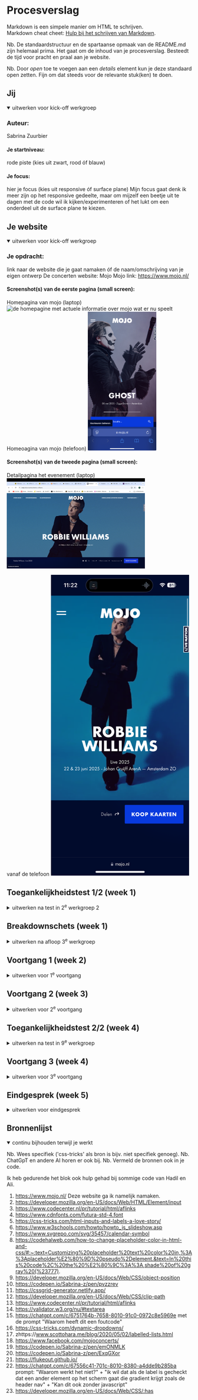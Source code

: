 # Procesverslag
Markdown is een simpele manier om HTML te schrijven.  
Markdown cheat cheet: [Hulp bij het schrijven van Markdown](https://github.com/adam-p/markdown-here/wiki/Markdown-Cheatsheet).

Nb. De standaardstructuur en de spartaanse opmaak van de README.md zijn helemaal prima. Het gaat om de inhoud van je procesverslag. Besteedt de tijd voor pracht en praal aan je website.

Nb. Door *open* toe te voegen aan een *details* element kun je deze standaard open zetten. Fijn om dat steeds voor de relevante stuk(ken) te doen.





## Jij

<details open>
  <summary>uitwerken voor kick-off werkgroep</summary>

  ### Auteur:
  Sabrina Zuurbier

  #### Je startniveau:
  rode piste (kies uit zwart, rood óf blauw)

  #### Je focus:
  hier je focus (kies uit responsive óf surface plane)
  Mijn focus gaat denk ik meer zijn op het responsive gedeelte, maar om mijzelf een beetje uit te dagen met de code wil ik kijken/experimenteren of het lukt om een onderdeel uit de surface plane te kiezen.
 
</details>





## Je website

<details open>
  <summary>uitwerken voor kick-off werkgroep</summary>

  ### Je opdracht:
  link naar de website die je gaat namaken óf de naam/omschrijving van je eigen ontwerp
  De concerten website: Mojo
  Mojo link: https://www.mojo.nl/ 

  #### Screenshot(s) van de eerste pagina (small screen): 
  Homepagina van mojo (laptop)
  <img src="readme-images/mojo-homepage.png" width="375px" alt="de homepagine met actuele informatie over mojo wat er nu speelt">
  Homeoagina van mojo (telefoon)
 <img src="readme-images/mojo-homepagina-telefoon.jpg" height="375px" alt="de homepagine met actuele informatie over mojo wat er nu speelt telefoon formaat">

  #### Screenshot(s) van de tweede pagina (small screen):
Detailpagina het evenement (laptop)
 <img src="readme-images/detailpagina-robbie-williams.jpg" width="375px" alt="de detailpagina van het evenement robbie williams"> 

 vanaf de telefoon
  <img src="readme-images/robbie-williams-pagina.PNG" width="375px" alt="de detailpagina van het evenement robbie williams"> 
</details>



## Toegankelijkheidstest 1/2 (week 1)

<details>
  <summary>uitwerken na test in 2<sup>e</sup> werkgroep 2</summary>

  ### Bevindingen
 Bevindingen van crea de website van Maja: https://www.crea.nl/ 
 Bij een van de mogelijkheden bij november staan er pijltjes naar links en rechts die pakt hij helemaal niet.
 bij de dropdown menu krijg je geen optie om het te openen, na wat proberen moet je er alleen op enter klikken.
 Je moet wel weten wat level 3 heading betekent als je zo'n screenreader gebruikt.
 Je kan bij de evenementen krijg je niet de optie om erop te klikken, terwijl dit wel kan. Hij leest alleen de woorden voor.
 Hij benoemd de foto's niet.

 Bij mijn eigen site Mojo:
 -Soms slaat hij bepaalde dingen gewoon over. 
 -De ene keer pakt hij de images wel met de screenrecorder de andere keer niet.
 -Heel handig dat hij ook de tekst van de logo's voorleest. 
 -Wat praat het veel

 <bold> WCAG checklist </bold>
 <img src="readme-images/wcag-1.jpg" height="375px" alt="Pagina 1 van de wcag checklist">
  <img src="readme-images/wcag-2.jpg" height="375px" alt="Pagina 2 van de wcag checklist">
  <img src="readme-images/wcag-3.jpg" height="375px" alt="Pagina 3 van de wcag checklist">
  <img src="readme-images/wcag-4.jpg" height="375px" alt="Pagina 4 van de wcag checklist">
   <img src="readme-images/wcag5.jpg" height="375px" alt="Pagina 5 van de wcag 
   checklist">
  <img src="readme-images/wcag-6.jpg" height="375px" alt="Pagina 6 van de wcag checklist">


reflectie: 
Ik vond het best wel veel werk om in te vullen en sommige onderdelen van die WCAG checklist vond ik best wel lastig
te vinden. Maar ik snap het nut er wel van in.

Daarentegen vond ik die screenreader grappig om een keer mee gewerkt te hebben, maar ik vind
wel dat hij heel veel voorleest. Volgens mij zijn er ook veel meer functies waarbij je gerichter dingen kan
laten voorlezen, maar daar ben ik nog niet helemaal achter gekomen. 
</details>


## Breakdownschets (week 1)

<details>
  <summary>uitwerken na afloop 3<sup>e</sup> werkgroep</summary>

  ### de hele pagina: 
  <img src="readme-images/breakdownschets.jpg" width="375px" alt="breakdown van de hele pagina">

  ### dynamisch deel (bijv menu): 
  <img src="readme-images/menu-breakdown.png" width="375px" alt="breakdown van een dynamisch deel">

  ### wellicht nog een dynamisch deel (bijv filter): 
  <img src="readme-images/filter-breakdown.png" height="375px" alt="breakdown van nog een dynamisch deel">

Reflectie: 
Dit vond ik wel een handige opgave om te doen, want zo heb je meteen een overzicht over hoe jouw html pagina
eruit moet komen te zien en dat is prettig. Soms vond ik het bij mojo best wel lastig om te benoemen of het logo nu 
een afbeelding is of een tekst. En de datum bij elke event nu een footer is of gewoon een p. 

</details>





## Voortgang 1 (week 2)

<details>
  <summary>uitwerken voor 1<sup>e</sup> voortgang</summary>

  ### Stand van zaken
  hier dit ging goed & dit was lastig (neem ook screenshots op van delen van je website en code)

  Goed: de opdrachten die wij tijdens de les kregen over de verschillende onderwerpen gingen wel goed.

  Wat slechter:
  Toen ik mijn eigen html begon op te stellen was ik wat verward en wist ik sommige dingen niet meer goed terug te halen van vorig jaar. Zoals het gebruik van de ul en de sections, wanneer is het handig om dat te gebruiken. Zoals je hieronder kan zien zie je verschillende vlakken en in eerste instantie dacht ik dat dat allemaal sections waren, maar omdat het vaker terug komt en het lijkt ook op een lijst kon dat ook als een ul genoteerd worden.
 <img src="readme-images/voorbeeld-voortgang-week1.png" height="375px" alt="Screenshot Mojo pagina.">

  Wat ik nu hiervoor heb gedaan is het volgende
   <img src="readme-images/voorbeeld2-voorlichting-code.png" height="375px" alt="Screenshot code een ul pagina.">
  Ik heb een li in de ul gezet met daarin de a want alle items daarin zijn klikbaar. Is dit de juiste manier om dit te doen?


  ### Agenda voor meeting
  samen met je groepje opstellen

  | Sabrina                            | Jeppe              | Rafi         | student 4        |
  | ---                                | ---                | ---          | ---              |
  | Ul/Sections                        | en dit             | Bronvermelden| en dan ik dat    |
  | H boven img?                       | dit als er tijd is | nog een punt | dit wil ik zeker |
  | Fieldset voor de from              | ...                | ...          | ...              |
  | links waar ik nu niks meer moet?   | ...                | ...          | ...              |
  | Bronvermelden hoe precies?         | ...                | ...          | ...    

  ### Verslag van meeting
  hier na afloop snel de uitkomsten van de meeting vastleggen

  - De bronnen voor de video's en imgs hoeven niet specifiek een bronvermelding bij, want het is voor een schoolopdracht.
  - Er mag geen H in de ul, dus die moet ik aanpassen naar een p en dan stijlen als een h
  - Om de fieldset hoeft geen article, want het is geen stuk tekst. Dus het kan zonder gebruikt worden, maar je kan er dus ook een ul van maken of een div gebruiken.
  - Van al die items met verschillende evenementen moet ik dus een ul gebruiken en daaromheen een section maken, want er staat wel gewoon een heading in.
  -  a>Hrefs die nergens naar lijden kan je leeg laten of een / erin zetten.
  - Voor de footer en de icons die je daar van de social media heb kan je beter de svg's gebruiken, daardoor kan je die ook makkelijker animeren.
  - als je video's wilt van youtube kan je de embed code kopieren van youtube erin zetten en dan heb je die te zien, vgm kan dit ook voor de spotify doen.
  - In de css eerst de algemene styling en daarna gewoon de pagina van boven naar beneden erin zetten.
  - Er moet een form om alle fieldsets heen

</details>





## Voortgang 2 (week 3)

<details>
  <summary>uitwerken voor 2<sup>e</sup> voortgang</summary>

  ### Stand van zaken
In het begin had ik wat moeite met de flex methode, maar dat lukt nu wel aardig goed. Soms twijfel ik of code goed genoteerd staat zoals:
   <img src="readme-images/screenshot-footer-voortgang2.png" height="375px" alt="Screenshot code een position pagina.">
Ik heb namelijk gebruik gemaakt van een -X getal en ik weet niet of dit wel de juiste manier is om dat dan zo te noteren.
Verder loop ik tegen dingen aan die dan nog net te hoog gegrepen zijn, zoals bijvoorbeeld een slider met buttons. In plaats daarvan heb ik nu een afbeelding waarbij je kan scrollen naar rechts en weer terug.
Ik merk ook wel dat ik steeds beter begin te worden in het gebruiken van de selectoren, alhoewel ik wel vaak de :nth-of-type gebruik.

Als laatste heb ik moeite met mijn fieldset, daarbij heb ik een hover gemaakt, maar die werkt alleen op een klein gedeelte terwijl ik die over de hele breedte eigenlijk wil hebben net als de zoek. Zie hieronder het voorbeeld bij de, kies genre, button.
 <img src="readme-images/hover-probleem-voortgang2.png" height="375px" alt="Screenshot code een van de hover homepagina.">

  ### Agenda voor meeting
  samen met je groepje opstellen

  |Sabrina                 | Jeppe              | Rafi                     | 
  | ---                    | ---                | ---                      | 
  | hover                  | ...                | loop atribute bij video  | 
  | position veel in de min| ...                | ...                      | 
  | vraagje over font      | ...                | ...                      | 
  | juiste opbouw css      | ...                | ...                      | 

  ### Verslag van meeting
  hier na afloop snel de uitkomsten van de meeting vastleggen

  - Bij de checkboxes kan je beter gebruik maken van de details met daarin label en dan daarin de summary, daar geef je dan aan wat zogezegd de titel is van het kopje die tevoorschijn komt in je viewport. In de label zet je dan de input met type checkbox. 
  - De fieldset is de section van een form
  - In een label gaat de for gepaard met de id waardoor je ook op de label kan klikken en dan kan je meteen al iets intypen in de input field.
-   Als je de header position fixed zet, dan komt de afbeelding achter de header te staan en blijft de header gewoon op zijn plek staan.
- Bij de footer en dan de span kan ik de bottom element in de css weg laten
- De h1 die ik heb staan moet de logo worden van de pagina, omdat de h1 niet Robbie Williams is.
- Maandag de opbouw van de css bespreken in de les.
- Je moet gewoon kijken wat je wilt leren en daar meer je aandacht op focussen, de docent gaat niet kijken of je alles een op een hebt weten na te maken van de website die jij hebt gekozen.
- Gebruik van een video kan je de breedte aanpassen door VW te gebruiken bij de width.
- Een fieldset heeft een legend nodig dat is de h van de fieldset, deze kan je ook hidden doen

</details>





## Toegankelijkheidstest 2/2 (week 4)

<details>
  <summary>uitwerken na test in 9<sup>e</sup> werkgroep</summary>

  ### Bevindingen
  Lijst met je bevindingen die in de test naar voren kwamen (geef ook aan wat er verbeterd is):

  Verschillen: 
  Hieronder zie je alle afbeeldingen van de checklist die ik heb ingevuld. Er zijn heel wat dingen verbeterd, zo is de html beter gevalidate en hebben de heading levels een veel betere volgorde dan bij de orginele site. Daarnaast is er in deze site ook beter gebruik gemaakt van unordered lists. 

   <img src="https://github.com/user-attachments/assets/ada104b5-6673-40f4-801f-f4df0b89bafa" height="375px" alt="De eerste pagina van de wcag checklist test">
   <img src="https://github.com/user-attachments/assets/15aae57a-03fc-46fe-a721-fd34a988ddc6" height="375px" alt="De tweede pagina van de wcag checklist test">
   <img src="https://github.com/user-attachments/assets/3a17696a-7285-4899-8ec2-71ee2d795ccc" height="375px" alt="De derde pagina van de wcag checklist test">
   <img src="https://github.com/user-attachments/assets/5358edc6-872f-45fa-ad4c-85b303467bd4" height="375px" alt="De vierde pagina van de wcag checklist test">
   <img src="https://github.com/user-attachments/assets/3af4ac35-5862-4571-9336-651c981b1724" height="375px" alt="De vijfde pagina van de wcag checklist test">
   
De directe link naar het mapje werkte voor de afbeelding niet, dus heb ik het zo met Hadil samen opgelost.


Daarnaast zijn er nog wel wat punten die verbeterd kunnen worden om de site toegankelijk te kunnen maken door bijvoorbeeld bij de video's wel een transcriptie te zetten, of dat aan te bieden door er een button te plaatsen. 

Ook heb ik gemerkt met de screenreader, dat zodra hij bij de iframe van de spotify is dat hij dan daar ook heading levels in heeft. Je mag maar 1 h1 in je pagina hebben, maar daar zit er dus ook een in. Plus met de screenreader gaat hij ook elk liedje langs met een h3 en een h4. Maar er zitten vijftig nummers in de lijst, dus je hoort dit vijftig keer. Dit is natuurlijk niet echt gebruiksvriendelijk en er is ook geen mogelijkheid om dit te skippen. 

Mijn stappen: 
Daarnaast kwam ik er ook achter dat het handig is om extra aria-labels toe te voegen aan lijstjes. Zo kan de schreen reader voorlezen wat voor een lijst zij voor zich hebben. Zie hieronder.
<img src="readme-images/ullist-arialabels.png" height="375px" alt="Plaatje met daarin code, waarin ik de aria -label laat zien.">

Voor de kwestie met de spotify lijst heb ik geprobeerd om een afspeellijst toe te voegen via youtube. Maar als ik dat doe krijg ik code van alleen dat nummer wat erin staat. Dus dat lukte niet.
<img src="readme-images/proberen-afspeellijst-via-youtube.png" height="375px" alt="Screenshot van youtube, waarbij ik heb geprobeerd om de playlist in de code te krijgen.">

Ook werden de i frames niet duidelijk voorgelezen met de screenreader en voornamelijk de spotify lijst die werd overgeslagen, ik vermoed omdat het een link is, want daar liep ik tegen dat andere probleem aan. Dus ik heb bij die twee elementen een unieke aria-abel gegeven zodat ze goed worden voorgelezen met de sceenreader.
<img src="readme-images/aria-label-i-frame.png" height="375px" alt="Screenshot van code uit html met de aria-abels bij de iframes.">

Aanbevelingen:
Voor de frame van spotify zou in de toekomst een skip link moeten maken, zodat je dat onderdeel kan overslaan. En je de rest van de content gewoon kan beluisteren.
Ook zou er eentje boven in de pagina bij de detailpagina, zodat ze meteen tickets kunnen kopen voor hun uitgekozen artiest. Anders moeten ze eerst door alle informatie gaan voordat ze eindelijk tickets kunnen bemachtigen. En met het kopen van tickets tellen die seconden, want bij de meeste ticketssales zijn de tickets al binnen een paar minuten uitverkocht (Dit weet ik uit uit ervaring).


Ook als mensen een transcriptie voor de video willen zou dat ook beschikbaar moeten zijn. Dit zou opgelost kunnen worden door een button te plaatsen. Alhoewel er in de video wel een button staat, maar deze kan je helemaal niet gebruiken.

Als ik voor surface plane had gekozen, zou ik een aantal buttons toevoegen om zo verschillende opties te bieden om de site nog toegangelijker te maken, zoals bijvoorbeeld een lichte interface inplaats van het donkerblauwe achtergrond wat er nu is. 

</details>





## Voortgang 3 (week 4)

<details>
  <summary>uitwerken voor 3<sup>e</sup> voortgang</summary>

  ### Stand van zaken
  In de loop van deze week liep ik ineens tegen een probleem aan dat mijn justify content het niet meer deed, terwijl ik wel op de container een display flex had gezet. 
  <img src="readme-images/probleem-met-justify-content.png" height="375px" alt="Screenshot code een van het probleem justify content">
  Dit element wilde ik aan het begin plaatsen, maar op de een of andere manier wilde hij dat niet doen. 

  Daarnaast dat ik bezig was met het maken van de tweede pagina, kan je dan gewoon gebruik maken van de code die je hebt geschreven voor de eerste pagina en dan daarna de andere dingen los noteren, die je dan extra anders wilt hebben? Of moet je dan alles opnieuw herhalen? want anders wordt het niet echt overzichtelijk. 
  <img src="readme-images/vraag-over-vormgeving.png" alt="Screenshot code met dezelfde achtergrond kleur en padding">

  Ook heb ik geprobeerd te experimenteren met de has() selector door in plaats van de header een gradient te geven dit te doen door wanneer je het genre disco aanvinkt dat het dan zou gebeuren, alleen op een een of ander manier lukte dit ook niet met de has() selector. Toen heb ik dit gevraagd aan wat ik fout had gedaan aan chatGpt, (https://chatgpt.com/c/67556c41-701c-8010-8380-a4dde9b285ba) met de prompt dit is mijn animatie wat doe ik fout of wat moet ik veranderen? Toen gaf die aan dat sommige browsers dit nog niet ondersteunde.

  Hieronder zie je een foto van de code in mijn css die ik had gezet alleen de selector was helemaal fout.
  <img src="readme-images/proberen-gradien-has.pngg" width="375px" alt="Eerste poging gradient toevoegen">
  
   Toch wilde ik niet opgeven en heb het ook nog een keer geprobeerd op het laatste moment en weer vragen gesteld aan chat waarom het niet werkte zie bron 22 voor de prompt. Ook nogmaals even goed lezen op mdn over de has() selector. En toen werkte het wel!!!!

  <img src="readme-images/gradient-op-achtergrond.png" width="375px" alt="de code van de tweede poging">

  En ik ben zo ontzettend trots hierop dat dit is gelukt.
  <img src="readme-images/gradient-aan-disco.png" width="375px" alt="Aangvinkte disco button en gradient op de achtergrond">

Voordat we het feedback gesprek hadden had ik niet heel veel vragen, want ik heb de bovenstaande problemen kunnen oplossen gedurende de week.
Daarnaast had ik enkel wat vragen over dit readMe bestand en heb deze ook gesteld.

  ### Agenda voor meeting
  samen met je groepje opstellen

  | Sabrina                                             | student 2          | student 3    | student 4        |
  | ---                                                 | ---                | ---          | ---              |
  | WCAG/Aanbeveling documentatie                       | en dit             | en ik dit    | en dan ik dat    |
  | Kan ik te veel regels css hebben                    | dit als er tijd is | nog een punt | dit wil ik zeker |
  | wat wordt er met karakteristieken bij eindgesprek   | ...                | ...          | ...              |


  ### Verslag van meeting
  hier na afloop snel de uitkomsten van de meeting vastleggen

  - Over die wcag de aanbeveling noteren. Maar eventueel een design ervoor in figma maken. Nog even navragen bij Vasilis. Je moet bij je aanbeveling alleen je inzichten noteren en wat niet is gelukt en wat wel.
  - 320px beginnen met responsive en telkens met 20em kijken of het nog klopt.
  - Karakeristieken?? In de readMe wat moet daar? Ook even vragen aan Vasilis. Je moet daar screenshots van je officiele pagina plaatsen.
  - Tabjes even naar kijken. Sneltoets formateren: cmd shift f.
</details>





## Eindgesprek (week 5)

<details>
  <summary>uitwerken voor eindgesprek</summary>

  ### Je uitkomst - karakteristiek screenshots:
  Aan de linkerkant daar staat de gradient bij aan en de rechterkant zijn de pagina's normaal te zien. Op een mobiel formaat.
  <img src="readme-images/schermen-fed.jpg" width="375px" alt="allebei de schermen">

  De onderdelen die pas zichtbaar zijn na interactie (click).
  <img src="readme-images/klantenservice-form.png" width="375px" alt="De form om in contact te komen met de klantenservice">
  <img src="readme-images/uitklap-menu.png" width="375px" alt="menu scherm bij het uitklappen">

  karakteristieken van pagina 1:
  <img src="readme-images/pagina1-karakteristieken.png" width="375px" alt="zoek menu balk">
  <img src="readme-images/pagina1-karakteristieken2.png" width="375px" alt="Gradient op de achtergrond">

    Hieronder zie je een slider met daarin verschillende concerten die live te zien zijn. 
  <img src="readme-images/binnenkort-live-slider.png" width="375px" alt="Een slider met daarin de verschillende concerten binnenkort">
  <img src="readme-images/de-agenda-pagina1.png" width="375px" alt="Een lijst met aankomende concerten dat op de agenda staat">


  karaktristieken van pagina 2:
  <img src="readme-images/pagina2-karakteristieken.png" width="375px" alt="socials en inleidende tekst van robbie williams">
  <img src="readme-images/kijkenluister-pagina2.png" width="375px" alt="een video en een spotify lijst">
  <img src="readme-images/pagina2-karakteristieken2.png" width="375px" alt="koop menu van de tickets pagina twee">
  <img src="readme-images/in-de-zaal.pngg" width="375px" alt="Regelementen wat er in de zaal mag en wat niet>



  ### Dit ging goed/Heb ik geleerd: 
  Tijdens dit blok heb ik ontzettend veel geleerd, ik heb geleerd hoe ik iets responsive moet maken, ik heb voor het eerst een grid gebruikt, maar ook position. Bovendien ben ik trots dat ik het zover heb geschopt met het na proberen te maken van de website. Wat wel goed ging was het schrijven van de html en de basis van de css.

  Ook heb ik, omdat ik het een leuk onderdeel vond om te leren een animatie erbij gevoegd, als je over de nav hovert dan komt er een bewegende gradient op de achtergrond te staan.
  <img src="readme-images/gradient-header.png" width="375px" alt="Een screenshot van de gradient in de header">

  Ook heb ik geleerd om de has() selector te gebruiken, en dat heeft bij mijn idee tot iets leuks geleidt. Ik moet zeggen dat ik in de vorige opdrachten met html/css nog nooit zoveel verschillende selectoren heb gebruikt. Dus ik heb heel veel nieuwe geleerd. 
  <img src="readme-images/gradient-aan-disco.png" width="375px" alt="Aangvinkte disco button en gradient op de achtergrond">


  ### Dit was lastig/Is niet gelukt:
  Wat ik wel wat lastig vond was de tweede site stijlen, nadat ik de eerste had gedaan, omdat ik deels wel wat kon hergebruiken, maar ook heel veel niet en als ik dan iets aanpaste veranderde er ook weer iets anders. Daardoor had ik het idee alsof er gewoon geen einde aan kwam en ik die fouten steeds maar moest blijven aanpassen. 

  Zoals ik eerder al benoemd heb met de has() selector dit vond ik wel een lastig onderdeel, omdat ik het steeds niet goed neerzette als selector. 

  Ook heb ik wel moeite gehad met het maken van de dialog, omdat ik er in eerste instantie de javascript gelinkt had aan een link. Uiteindelijk ben ik erachter gekomen dat ik daar een button van heb moeten maken. 
  Vooral die kleine dingetjes vind ik dat het ingewikkeld maakt, want ik je kan vaak niet meteen zien waaraan het ligt.

  En het aanpassen van de spotify list, zodat het met de screenreader duidelijker is. Dat is mij ook niet gelukt.
</details>





## Bronnenlijst

<details open>
  <summary>continu bijhouden terwijl je werkt</summary>

  Nb. Wees specifiek ('css-tricks' als bron is bijv. niet specifiek genoeg). 
  Nb. ChatGpT en andere AI horen er ook bij.
  Nb. Vermeld de bronnen ook in je code.

Ik heb gedurende het blok ook hulp gehad bij sommige code van Hadil en Ali.
  1. https://www.mojo.nl/ Deze website ga ik namelijk namaken.
  2. https://developer.mozilla.org/en-US/docs/Web/HTML/Element/input 
  3. https://www.codecenter.nl/pr/tutorial/html/aflinks
  4. https://www.cdnfonts.com/futura-std-4.font 
  5. https://css-tricks.com/html-inputs-and-labels-a-love-story/
  6. https://www.w3schools.com/howto/howto_js_slideshow.asp 
  7. https://www.svgrepo.com/svg/35457/calendar-symbol 
  8. https://codehalweb.com/how-to-change-placeholder-color-in-html-and-css/#:~:text=Customizing%20placeholder%20text%20color%20in,%3A%3Aplaceholder%E2%80%9D%20pseudo%2Delement.&text=In%20this%20code%2C%20the%20%E2%80%9C%3A%3A,shade%20of%20gray%20(%23777). 
  9. https://developer.mozilla.org/en-US/docs/Web/CSS/object-position 
  10. https://codepen.io/Sabrina-z/pen/pvzzrev 
  11. https://cssgrid-generator.netlify.app/ 
  12. https://developer.mozilla.org/en-US/docs/Web/CSS/clip-path 
  13. https://www.codecenter.nl/pr/tutorial/html/aflinks
  14. https://validator.w3.org/nu/#textarea 
  15. https://chatgpt.com/c/6751764b-7658-8010-91c0-0972c8e5969e  met de prompt "Waarom heeft dit een foutcode"
  16. https://css-tricks.com/dynamic-dropdowns/ 
  17. zhttps://www.scottohara.me/blog/2020/05/02/labelled-lists.html  
  18. https://www.facebook.com/mojoconcerts/ 
  19. https://codepen.io/Sabrina-z/pen/emONMLK 
  20.  https://codepen.io/Sabrina-z/pen/ExqGXor 
  21. https://flukeout.github.io/ 
  22. https://chatgpt.com/c/67556c41-701c-8010-8380-a4dde9b285ba prompt: "Waarom werkt het niet?" + "ik wil dat als de label is gecheckt 
dat een ander element op het scherm gaat die gradient krijgt zoals de header nav" + "Kan dit ook zonder javascript"
  23. https://developer.mozilla.org/en-US/docs/Web/CSS/:has 

</details>
